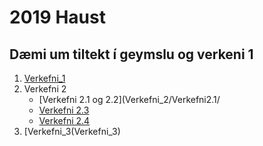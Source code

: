 # 2019 Haust 
## Dæmi um tiltekt í geymslu og verkeni 1

1. [Verkefni_1](verkefni_1)
2. Verkefni 2
   * [Verkefni 2.1 og 2.2](Verkefni_2/Verkefni2.1/
   * [Verkefni 2.3](Verkefni_2/verkefni-23/)
   * [Verkefni 2.4](Verkefni_2/verkefni-24/)
3. [Verkefni_3(Verkefni_3)

